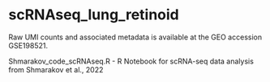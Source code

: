 # scRNAseq_lung_retinoid
Raw UMI counts and associated metadata is available at the GEO accession GSE198521. 

Shmarakov_code_scRNAseq.R - R Notebook for scRNA-seq data analysis from Shmarakov et al., 2022
